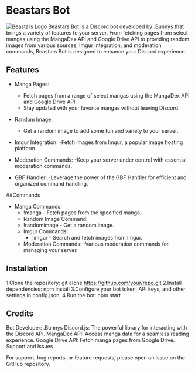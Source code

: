 # Beastars Bot
![Beastars Logo](https://upload.wikimedia.org/wikipedia/commons/thumb/a/aa/BEASTARS_logo.svg/2560px-BEASTARS_logo.svg.png)
Beastars Bot is a Discord bot developed by .Bunnys that brings a variety of features to your server. From fetching pages from select mangas using the MangaDex API and Google Drive API to providing random images from various sources, Imgur integration, and moderation commands, Beastars Bot is designed to enhance your Discord experience.

## Features
- Manga Pages:
  - Fetch pages from a range of select mangas using the MangaDex API and Google Drive API.
  - Stay updated with your favorite mangas without leaving Discord.

- Random Image:
  - Get a random image to add some fun and variety to your server.
 
- Imgur Integration:
  -Fetch images from Imgur, a popular image hosting platform.
  
- Moderation Commands:
  -Keep your server under control with essential moderation commands.
  
- GBF Handler:
  -Leverage the power of the GBF Handler for efficient and organized command handling.
  
##Commands
- Manga Commands:
  - !manga - Fetch pages from the specified manga.
  - Random Image Command:
  - !randomimage - Get a random image.
  - Imgur Commands:
    - !imgur  - Search and fetch images from Imgur.
  - Moderation Commands:
    -Various moderation commands for managing your server.

## Installation
1.Clone the repository: git clone https://github.com/your/repo.git
2.Install dependencies: npm install
3.Configure your bot token, API keys, and other settings in config.json.
4.Run the bot: npm start

## Credits
Bot Developer: .Bunnys
Discord.js: The powerful library for interacting with the Discord API.
MangaDex API: Access manga data for a seamless reading experience.
Google Drive API: Fetch manga pages from Google Drive.
Support and Issues

For support, bug reports, or feature requests, please open an issue on the GitHub repository.
